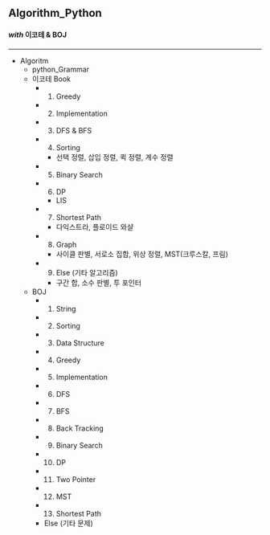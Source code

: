 ## Algorithm_Python

#### _with_ 이코테 & BOJ

---

- Algoritm
  - python_Grammar
  - 이코테 Book
    - 1. Greedy
    - 2. Implementation
    - 3. DFS & BFS
    - 4. Sorting
      - 선택 정렬, 삽입 정렬, 퀵 정렬, 계수 정렬
    - 5. Binary Search
    - 6. DP
      - LIS
    - 7. Shortest Path
      - 다익스트라, 플로이드 와샬
    - 8. Graph
      - 사이클 판별, 서로소 집합, 위상 정렬, MST(크루스칼, 프림)
    - 9. Else (기타 알고리즘)
      - 구간 합, 소수 판별, 투 포인터
  - BOJ
    - 1. String
    - 2. Sorting
    - 3. Data Structure
    - 4. Greedy
    - 5. Implementation
    - 6. DFS
    - 7. BFS
    - 8. Back Tracking
    - 9. Binary Search
    - 10. DP
    - 11. Two Pointer
    - 12. MST
    - 13. Shortest Path
    - Else (기타 문제)
